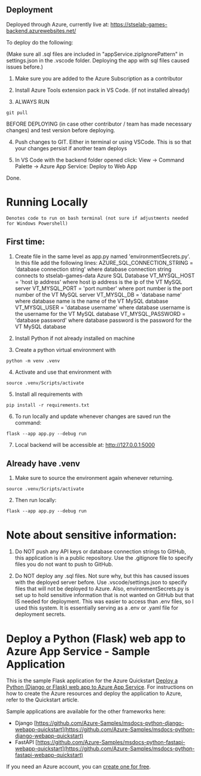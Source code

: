 ## Deployment
Deployed through Azure, currently live at:
https://stselab-games-backend.azurewebsites.net/

To deploy do the following:

(Make sure all .sql files are included in "appService.zipIgnorePattern" in settings.json in the .vscode folder. 
Deploying the app with sql files caused issues before.)

1) Make sure you are added to the Azure Subscription as a contributor

2) Install Azure Tools extension pack in VS Code. (if not installed already)

3) ALWAYS RUN
```
git pull
```
BEFORE DEPLOYING (in case other contributor / team has made necessary changes) and test version before deploying. 

4) Push changes to GIT. Either in terminal or using VSCode. This is so that your changes persist if another team deploys 

5) In VS Code with the backend folder opened click:
    View -> Command Palette -> Azure App Service: Deploy to Web App

Done.

# Running Locally

```
Denotes code to run on bash terminal (not sure if adjustments needed for Windows Powershell)
```

## First time:
1) Create file in the same level as app.py named 'environmentSecrets.py'.
In this file add the following lines: 
AZURE_SQL_CONNECTION_STRING = 'database connection string'
    where database connection string connects to stselab-games-data Azure SQL Database
VT_MYSQL_HOST = 'host ip address'
    where host ip address is the ip of the VT MySQL server
VT_MYSQL_PORT = 'port number'
    where port number is the port number of the VT MySQL server
VT_MYSQL_DB = 'database name'
    where database name is the name of the VT MySQL database
VT_MYSQL_USER = 'database username'
    where database username is the username for the VT MySQL database
VT_MYSQL_PASSWORD = 'database password'
    where database password is the password for the VT MySQL database

2) Install Python if not already installed on machine

3) Create a python virtual environment with
```
python -m venv .venv
```

4) Activate and use that environment with
```
source .venv/Scripts/activate
```

5) Install all requirements with 
```
pip install -r requirements.txt
```

6) To run locally and update whenever changes are saved run the command:
```
flask --app app.py --debug run
```

7) Local backend will be accessible at:
http://127.0.0.1:5000


## Already have .venv
1) Make sure to source the environment again whenever returning.
```
source .venv/Scripts/activate
```

2) Then run locally:
```
flask --app app.py --debug run
```

# Note about sensitive information:

1) Do NOT push any API keys or database connection strings to GitHub, this application is in a public repository. 
Use the .gitignore file to specify files you do not want to push to GitHub.

2) Do NOT deploy any .sql files. Not sure why, but this has caused issues with the deployed server before. 
Use .vscode/settings.json to specify files that will not be deployed to Azure. Also, environmentSecrets.py is set up 
to hold sensitive information that is not wanted on GitHub but that IS needed for deployment. This was easier to access than
.env files, so I used this system. It is essentially serving as a .env or .yaml file for deployment secrets.

# Deploy a Python (Flask) web app to Azure App Service - Sample Application

This is the sample Flask application for the Azure Quickstart [Deploy a Python (Django or Flask) web app to Azure App Service](https://docs.microsoft.com/en-us/azure/app-service/quickstart-python). For instructions on how to create the Azure resources and deploy the application to Azure, refer to the Quickstart article.

Sample applications are available for the other frameworks here:

* Django [https://github.com/Azure-Samples/msdocs-python-django-webapp-quickstart](https://github.com/Azure-Samples/msdocs-python-django-webapp-quickstart)
* FastAPI [https://github.com/Azure-Samples/msdocs-python-fastapi-webapp-quickstart](https://github.com/Azure-Samples/msdocs-python-fastapi-webapp-quickstart)

If you need an Azure account, you can [create one for free](https://azure.microsoft.com/en-us/free/).
